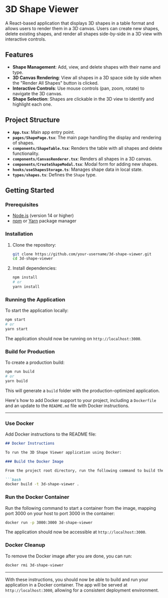 
# 3D Shape Viewer

A React-based application that displays 3D shapes in a table format and allows users to render them in a 3D canvas. Users can create new shapes, delete existing shapes, and render all shapes side-by-side in a 3D view with interactive controls.

## Features

- **Shape Management**: Add, view, and delete shapes with their name and type.
- **3D Canvas Rendering**: View all shapes in a 3D space side by side when the "Render All Shapes" button is clicked.
- **Interactive Controls**: Use mouse controls (pan, zoom, rotate) to navigate the 3D canvas.
- **Shape Selection**: Shapes are clickable in the 3D view to identify and highlight each one.

## Project Structure

- **`App.tsx`**: Main app entry point.
- **`pages/ShapePage.tsx`**: The main page handling the display and rendering of shapes.
- **`components/ShapeTable.tsx`**: Renders the table with all shapes and delete functionality.
- **`components/CanvasRenderer.tsx`**: Renders all shapes in a 3D canvas.
- **`components/CreateShapeModal.tsx`**: Modal form for adding new shapes.
- **`hooks/useShapesStorage.ts`**: Manages shape data in local state.
- **`types/shapes.ts`**: Defines the `Shape` type.

## Getting Started

### Prerequisites

- [Node.js](https://nodejs.org/en/) (version 14 or higher)
- [npm](https://www.npmjs.com/) or [Yarn](https://yarnpkg.com/) package manager

### Installation

1. Clone the repository:
   ```bash
   git clone https://github.com/your-username/3d-shape-viewer.git
   cd 3d-shape-viewer
   ```

2. Install dependencies:
   ```bash
   npm install
   # or
   yarn install
   ```

### Running the Application

To start the application locally:

```bash
npm start
# or
yarn start
```

The application should now be running on `http://localhost:3000`.

### Build for Production

To create a production build:

```bash
npm run build
# or
yarn build
```

This will generate a `build` folder with the production-optimized application.



Here's how to add Docker support to your project, including a `Dockerfile` and an update to the `README.md` file with Docker instructions.

---

### Use Docker

Add Docker instructions to the README file:

```markdown
## Docker Instructions

To run the 3D Shape Viewer application using Docker:

### Build the Docker Image

From the project root directory, run the following command to build the Docker image:

```bash
docker build -t 3d-shape-viewer .
```

### Run the Docker Container

Run the following command to start a container from the image, mapping port 3000 on your host to port 3000 in the container:

```bash
docker run -p 3000:3000 3d-shape-viewer
```

The application should now be accessible at `http://localhost:3000`.

### Docker Cleanup

To remove the Docker image after you are done, you can run:

```bash
docker rmi 3d-shape-viewer
```

---

With these instructions, you should now be able to build and run your application in a Docker container. The app will be served at `http://localhost:3000`, allowing for a consistent deployment environment.